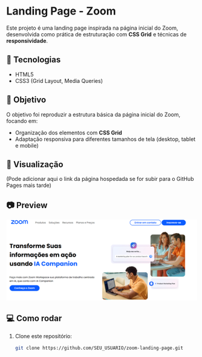 # Landing Page - Zoom

Este projeto é uma landing page inspirada na página inicial do Zoom, desenvolvida como prática de estruturação com **CSS Grid** e técnicas de **responsividade**.

## 🚀 Tecnologias

- HTML5
- CSS3 (Grid Layout, Media Queries)

## 🎯 Objetivo

O objetivo foi reproduzir a estrutura básica da página inicial do Zoom, focando em:
- Organização dos elementos com **CSS Grid**
- Adaptação responsiva para diferentes tamanhos de tela (desktop, tablet e mobile)

## 🔗 Visualização

(Pode adicionar aqui o link da página hospedada se for subir para o GitHub Pages mais tarde)

## 📷 Preview

![Print do projeto](assets/readme.png)

## 💻 Como rodar

1. Clone este repositório:
   ```bash
   git clone https://github.com/SEU_USUARIO/zoom-landing-page.git
